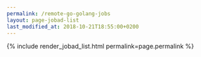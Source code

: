 ```yaml
---
permalink: /remote-go-golang-jobs
layout: page-jobad-list
last_modified_at: 2018-10-21T18:55:00+0200
---
```

{% include render_jobad_list.html permalink=page.permalink %}
